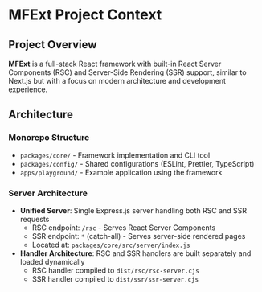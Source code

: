 # MFExt Project Context

## Project Overview

**MFExt** is a full-stack React framework with built-in React Server Components (RSC) and Server-Side Rendering (SSR) support, similar to Next.js but with a focus on modern architecture and development experience.

## Architecture

### Monorepo Structure
- `packages/core/` - Framework implementation and CLI tool
- `packages/config/` - Shared configurations (ESLint, Prettier, TypeScript)
- `apps/playground/` - Example application using the framework

### Server Architecture
- **Unified Server**: Single Express.js server handling both RSC and SSR requests
  - RSC endpoint: `/rsc` - Serves React Server Components
  - SSR endpoint: `*` (catch-all) - Serves server-side rendered pages
  - Located at: `packages/core/src/server/index.js`
- **Handler Architecture**: RSC and SSR handlers are built separately and loaded dynamically
  - RSC handler compiled to `dist/rsc/rsc-server.cjs`
  - SSR handler compiled to `dist/ssr/ssr-server.cjs`
